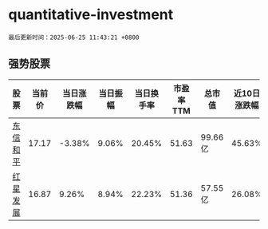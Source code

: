 # quantitative-investment

`最后更新时间：2025-06-25 11:43:21 +0800`

## 强势股票

|股票|当前价|当日涨跌幅|当日振幅|当日换手率|市盈率TTM|总市值|近10日涨跌幅|
|----|----|----|----|----|----|----|----|
|[东信和平](https://xueqiu.com/S/SZ002017)|17.17|-3.38%|9.06%|20.45%|51.63|99.66亿|45.63%|
|[红星发展](https://xueqiu.com/S/SH600367)|16.87|9.26%|8.94%|22.23%|51.36|57.55亿|26.08%|
